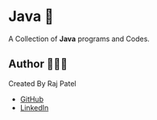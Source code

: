 # Java 🍵

A Collection of **Java** programs and Codes.

## Author 🧑🏻‍💻
Created By Raj Patel
- [GitHub](https://github.com/Raj-Patel7807)
- [LinkedIn](https://www.linkedin.com/in/raj-patel7807)

